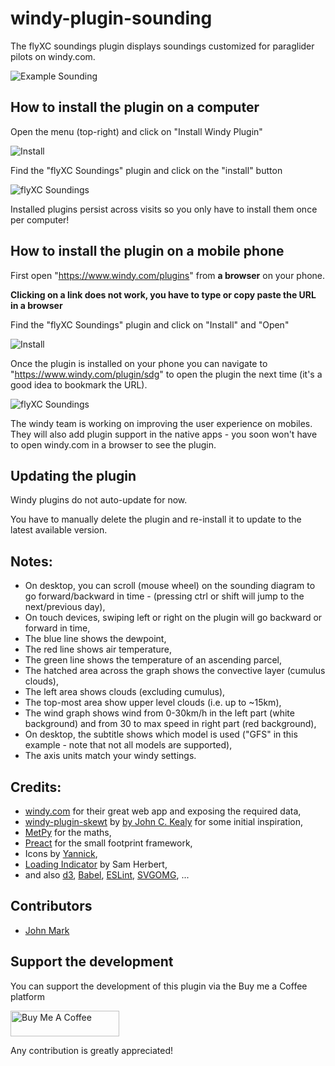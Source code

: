 # windy-plugin-sounding

The flyXC soundings plugin displays soundings customized for paraglider pilots on windy.com.

![Example Sounding](docs/sounding.png)

## How to install the plugin on a computer

Open the menu (top-right) and click on "Install Windy Plugin"

![Install](docs/1-install.png)

Find the "flyXC Soundings" plugin and click on the "install" button

![flyXC Soundings](docs/2-sdg.png)

Installed plugins persist across visits so you only have to install them once per computer!

## How to install the plugin on a mobile phone

First open "https://www.windy.com/plugins" from **a browser** on your phone.

**Clicking on a link does not work, you have to type or copy paste the URL in a browser**

Find the "flyXC Soundings" plugin and click on "Install" and "Open"

![Install](docs/1-mob-install.png)

Once the plugin is installed on your phone you can navigate to "https://www.windy.com/plugin/sdg" to open the plugin the next time (it's a good idea to bookmark the URL).

![flyXC Soundings](docs/2-mob-sdg.png)

The windy team is working on improving the user experience on mobiles. They will also add plugin support in the native apps - you soon won't have to open windy.com in a browser to see the plugin.

## Updating the plugin

Windy plugins do not auto-update for now.

You have to manually delete the plugin and re-install it to update to the latest available version.

## Notes:

- On desktop, you can scroll (mouse wheel) on the sounding diagram to go forward/backward in time - (pressing ctrl or shift will jump to the next/previous day),
- On touch devices, swiping left or right on the plugin will go backward or forward in time,
- The blue line shows the dewpoint,
- The red line shows air temperature,
- The green line shows the temperature of an ascending parcel,
- The hatched area across the graph shows the convective layer (cumulus clouds),
- The left area shows clouds (excluding cumulus),
- The top-most area show upper level clouds (i.e. up to ~15km),
- The wind graph shows wind from 0-30km/h in the left part (white background) and from 30 to max speed in right part (red background),
- On desktop, the subtitle shows which model is used ("GFS" in this example - note that not all models are supported),
- The axis units match your windy settings.

## Credits:

- [windy.com](https://www.windy.com) for their great web app and exposing the required data,
- [windy-plugin-skewt](https://github.com/johnckealy/windy-plugin-skewt) by [by John C. Kealy](https://github.com/johnckealy) for some initial inspiration,
- [MetPy](https://unidata.github.io/MetPy) for the maths,
- [Preact](https://preactjs.com/) for the small footprint framework,
- Icons by [Yannick](https://www.flaticon.com/authors/yannick),
- [Loading Indicator](https://github.com/SamHerbert/SVG-Loaders) by Sam Herbert,
- and also [d3](https://d3js.org/), [Babel](https://babeljs.io/), [ESLint](https://eslint.org/), [SVGOMG](https://jakearchibald.github.io/svgomg/), ...

## Contributors

- [John Mark](https://github.com/johnmarkredding)

## Support the development

You can support the development of this plugin via the Buy me a Coffee platform

<a href="https://www.buymeacoffee.com/vic.b" target="_blank"><img src="https://cdn.buymeacoffee.com/buttons/default-orange.png" alt="Buy Me A Coffee" height="41" width="174"></a>

Any contribution is greatly appreciated!
